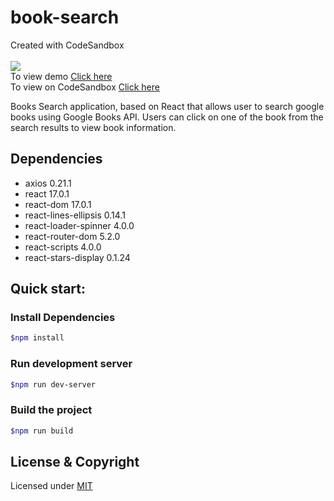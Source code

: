 # book-search

Created with CodeSandbox
<br><br>
![](https://img.shields.io/badge/Status-Complete-green.svg) <br>
To view demo [Click here](https://csb-ixu8d.netlify.app/) <br>
To view on CodeSandbox [Click here](https://codesandbox.io/s/github/vk0808/book-search)

Books Search application, based on React that allows user to search google books using Google Books API. Users can click on one of the book from the search results to view book information.

## Dependencies

- axios 0.21.1
- react 17.0.1
- react-dom 17.0.1
- react-lines-ellipsis 0.14.1
- react-loader-spinner 4.0.0
- react-router-dom 5.2.0
- react-scripts 4.0.0
- react-stars-display 0.1.24

## Quick start:

### Install Dependencies

```sh
$npm install
```

### Run development server

```sh
$npm run dev-server
```

### Build the project

```sh
$npm run build
```

## License & Copyright

Licensed under [MIT](LICENSE)

